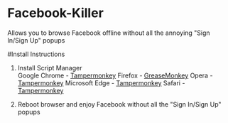 # Facebook-Killer
Allows you to browse Facebook offline without all the annoying "Sign In/Sign Up" popups

#Install Instructions
1. Install Script Manager<br>
Google Chrome - [Tampermonkey](https://chrome.google.com/webstore/detail/tampermonkey/dhdgffkkebhmkfjojejmpbldmpobfkfo)
Firefox - [GreaseMonkey](https://addons.mozilla.org/firefox/addon/greasemonkey/)
Opera - [Tampermonkey](https://addons.opera.com/extensions/details/tampermonkey-beta/)
Microsoft Edge - [Tampermonkey](https://www.microsoft.com/store/p/tampermonkey/9nblggh5162s)
Safari - [Tampermonkey](https://safari.tampermonkey.net/tampermonkey.safariextz)


3. Reboot browser and enjoy Facebook without all the "Sign In/Sign Up" popups
